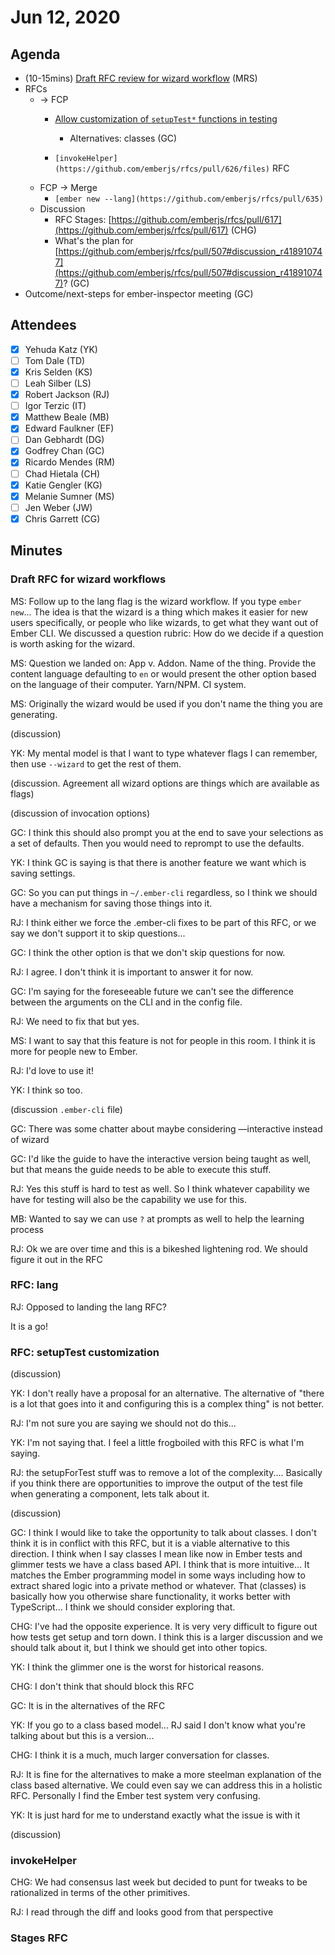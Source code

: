# Jun 12, 2020

## Agenda

- (10-15mins) [Draft RFC review for wizard workflow](https://gist.github.com/MelSumner/df8f0bedd3725935089f8a74258d1346) (MRS)
- RFCs
    - → FCP
        - [Allow customization of `setupTest*` functions in testing](https://github.com/emberjs/rfcs/pull/637)
            - Alternatives: classes (GC)

        - `[invokeHelper](https://github.com/emberjs/rfcs/pull/626/files)` RFC
    - FCP → Merge
        - `[ember new --lang](https://github.com/emberjs/rfcs/pull/635)`
    - Discussion
        - RFC Stages: [https://github.com/emberjs/rfcs/pull/617](https://github.com/emberjs/rfcs/pull/617) (CHG)
        - What's the plan for [https://github.com/emberjs/rfcs/pull/507#discussion_r418910747](https://github.com/emberjs/rfcs/pull/507#discussion_r418910747)? (GC)
- Outcome/next-steps for ember-inspector meeting (GC)

## Attendees

- [x]  Yehuda Katz (YK)
- [ ]  Tom Dale (TD)
- [x]  Kris Selden (KS)
- [ ]  Leah Silber (LS)
- [x]  Robert Jackson (RJ)
- [ ]  Igor Terzic (IT)
- [x]  Matthew Beale (MB)
- [x]  Edward Faulkner (EF)
- [ ]  Dan Gebhardt (DG)
- [x]  Godfrey Chan (GC)
- [x]  Ricardo Mendes (RM)
- [ ]  Chad Hietala (CH)
- [x]  Katie Gengler (KG)
- [x]  Melanie Sumner (MS)
- [ ]  Jen Weber (JW)
- [x]  Chris Garrett (CG)

## Minutes

### Draft RFC for wizard workflows

MS: Follow up to the lang flag is the wizard workflow. If you type `ember new`... The idea is that the wizard is a thing which makes it easier for new users specifically, or people who like wizards, to get what they want out of Ember CLI. We discussed a question rubric: How do we decide if a question is worth asking for the wizard.

MS: Question we landed on: App v. Addon. Name of the thing. Provide the content language defaulting to `en` or would present the other option based on the language of their computer. Yarn/NPM. CI system.

MS: Originally the wizard would be used if you don't name the thing you are generating.

(discussion)

YK: My mental model is that I want to type whatever flags I can remember, then use `--wizard` to get the rest of them.

(discussion. Agreement all wizard options are things which are available as flags)

(discussion of invocation options)

GC: I think this should also prompt you at the end to save your selections as a set of defaults. Then you would need to reprompt to use the defaults.

YK: I think GC is saying is that there is another feature we want which is saving settings.

GC: So you can put things in `~/.ember-cli` regardless, so I think we should have a mechanism for saving those things into it.

RJ: I think either we force the .ember-cli fixes to be part of this RFC, or we say we don't support it to skip questions...

GC: I think the other option is that we don't skip questions for now.

RJ: I agree. I don't think it is important to answer it for now.

GC: I'm saying for the foreseeable future we can't see the difference between the arguments on the CLI and in the config file.

RJ: We need to fix that but yes.

MS: I want to say that this feature is not for people in this room. I think it is more for people new to Ember.

RJ: I'd love to use it!

YK: I think so too.

(discussion `.ember-cli` file)

GC: There was some chatter about maybe considering —interactive instead of wizard

GC: I'd like the guide to have the interactive version being taught as well, but that means the guide needs to be able to execute this stuff.

RJ: Yes this stuff is hard to test as well. So I think whatever capability we have for testing will also be the capability we use for this.

MB: Wanted to say we can use `?` at prompts as well to help the learning process

RJ: Ok we are over time and this is a bikeshed lightening rod. We should figure it out in the RFC

### RFC: lang

RJ: Opposed to landing the lang RFC?

It is a go!

### RFC: setupTest customization

(discussion)

YK: I don't really have a proposal for an alternative. The alternative of "there is a lot that goes into it and configuring this is a complex thing" is not better.

RJ: I'm not sure you are saying we should not do this...

YK: I'm not saying that. I feel a little frogboiled with this RFC is what I'm saying.

RJ: the setupForTest stuff was to remove a lot of the complexity.... Basically if you think there are opportunities to improve the output of the test file when generating a component, lets talk about it.

(discussion)

GC: I think I would like to take the opportunity to talk about classes. I don't think it is in conflict with this RFC, but it is a viable alternative to this direction. I think when I say classes I mean like now in Ember tests and glimmer tests we have a class based API. I think that is more intuitive... It matches the Ember programming model in some ways including how to extract shared logic into a private method or whatever. That (classes) is basically how you otherwise share functionality, it works better with TypeScript... I think we should consider exploring that.

CHG: I've had the opposite experience. It is very very difficult to figure out how tests get setup and torn down. I think this is a larger discussion and we should talk about it, but I think we should get into other topics.

YK: I think the glimmer one is the worst for historical reasons.

CHG: I don't think that should block this RFC

GC: It is in the alternatives of the RFC

YK: If you go to a class based model... RJ said I don't know what you're talking about but this is a version...

CHG: I think it is a much, much larger conversation for classes.

RJ: It is fine for the alternatives to make a more steelman explanation of the class based alternative. We could even say we can address this in a holistic RFC. Personally I find the Ember test system very confusing.

YK: It is just hard for me to understand exactly what the issue is with it

(discussion)

### invokeHelper

CHG: We had consensus last week but decided to punt for tweaks to be rationalized in terms of the other primitives.

RJ: I read through the diff and looks good from that perspective

### Stages RFC